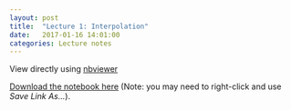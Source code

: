 ```yaml
---
layout: post
title:  "Lecture 1: Interpolation" 
date:   2017-01-16 14:01:00
categories: Lecture notes
---
```


View directly using [nbviewer](http://nbviewer.ipython.org/url/raw.githubusercontent.com/ggorman/Numerical-methods-1/master/notebook/interpolation.ipynb)

[Download the notebook here](http://raw.githubusercontent.com/ggorman/Numerical-methods-1/master/notebook/interpolation.ipynb) (Note: you may need to right-click and use *Save Link As...*).

